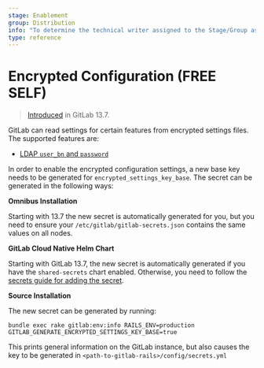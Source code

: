 ```yaml
---
stage: Enablement
group: Distribution
info: "To determine the technical writer assigned to the Stage/Group associated with this page, see https://about.gitlab.com/handbook/engineering/ux/technical-writing/#designated-technical-writers"
type: reference
---
```


# Encrypted Configuration **(FREE SELF)**

> [Introduced](https://gitlab.com/gitlab-org/gitlab/-/merge_requests/45712) in GitLab 13.7.

GitLab can read settings for certain features from encrypted settings files. The supported features are:

- [LDAP `user_bn` and `password`](auth/ldap/index.md#using-encrypted-credentials)

In order to enable the encrypted configuration settings, a new base key needs to be generated for
`encrypted_settings_key_base`. The secret can be generated in the following ways:

**Omnibus Installation**

Starting with 13.7 the new secret is automatically generated for you, but you need to ensure your
`/etc/gitlab/gitlab-secrets.json` contains the same values on all nodes.

**GitLab Cloud Native Helm Chart**

Starting with GitLab 13.7, the new secret is automatically generated if you have the `shared-secrets` chart enabled. Otherwise, you need
to follow the [secrets guide for adding the secret](https://docs.gitlab.com/charts/installation/secrets.html#gitlab-rails-secret).

**Source Installation**

The new secret can be generated by running:

```shell
bundle exec rake gitlab:env:info RAILS_ENV=production GITLAB_GENERATE_ENCRYPTED_SETTINGS_KEY_BASE=true
```

This prints general information on the GitLab instance, but also causes the key to be generated in `<path-to-gitlab-rails>/config/secrets.yml`
